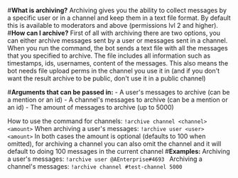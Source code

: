 #**What is archiving?**
Archiving gives you the ability to collect messages by a specific user or in a channel and keep them in a text file format. By default this is available to moderators and above (permissions lvl 2 and higher). 
#**How can I archive?**
First of all with archiving there are two options, you can either archive messages sent by a user or messages sent in a channel.
When you run the command, the bot sends a text file with all the messages that you specified to archive. The file includes all information such as timestamps, ids, usernames, content of the messages. This also means the bot needs file upload perms in the channel you use it in (and if you don't want the result archive to be public, don't use it in a public channel) 

#**Arguments that can be passed in:**
<user> - A user's messages to archive (can be a mention or an id)
<channel> - A channel's messages to archive (can be a mention or an id)
<amount> - The amount of messages to archive (up to 5000)

How to use the command for channels:
```!archive channel <channel> <amount>```
When archiving a user's messages:
```!archive user <user> <amount>```
In both cases the amount is optional (defaults to 100 when omitted), for archiving a channel you can also omit the channel and it will default to doing 100 messages in the current channel
#**Examples:**
Archiving a user's messages:
```!archive user @AEnterprise#4693 ```
Archiving a channel's messages:
```!archive channel #test-channel 5000```
